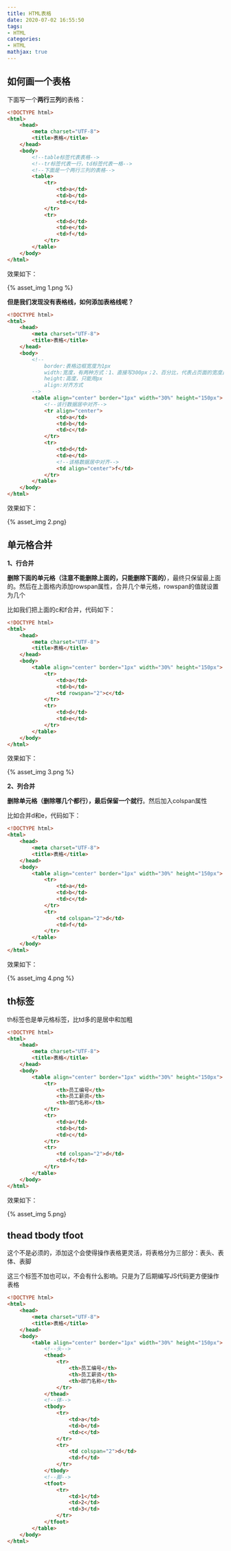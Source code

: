```yaml
---
title: HTML表格
date: 2020-07-02 16:55:50
tags:
- HTML
categories:
- HTML
mathjax: true
---
```


## 如何画一个表格

下面写一个**两行三列**的表格：

```html
<!DOCTYPE html>
<html>
	<head>
		<meta charset="UTF-8">
		<title>表格</title>
	</head>
	<body>
		<!--table标签代表表格-->
		<!--tr标签代表一行，td标签代表一格-->
		<!--下面是一个两行三列的表格-->
		<table>
			<tr>
				<td>a</td>
				<td>b</td>
				<td>c</td>
			</tr>
			<tr>
				<td>d</td>
				<td>e</td>
				<td>f</td>
			</tr>
		</table>
	</body>
</html>
```

效果如下：

{% asset_img 1.png %}



**但是我们发现没有表格线，如何添加表格线呢？**

```html
<!DOCTYPE html>
<html>
	<head>
		<meta charset="UTF-8">
		<title>表格</title>
	</head>
	<body>
		<!--
			border:表格边框宽度为1px
			width:宽度，有两种方式：1、直接写300px；2、百分比，代表占页面的宽度比
			height:高度，只能用px
			align:对齐方式
		-->
		<table align="center" border="1px" width="30%" height="150px">
            <!--该行数据居中对齐-->
			<tr align="center">
				<td>a</td>
				<td>b</td>
				<td>c</td>
			</tr>
			<tr>
				<td>d</td>
				<td>e</td>
                <!--该格数据居中对齐-->
				<td align="center">f</td>
			</tr>
		</table>
	</body>
</html>
```

效果如下：

{% asset_img 2.png}



## 单元格合并

**1、行合并**

**删除下面的单元格（注意不能删除上面的，只能删除下面的）**，最终只保留最上面的。然后在上面格内添加rowspan属性，合并几个单元格，rowspan的值就设置为几个

比如我们把上面的c和f合并，代码如下：

```html
<!DOCTYPE html>
<html>
    <head>
        <meta charset="UTF-8">
        <title>表格</title>
    </head>
    <body>
        <table align="center" border="1px" width="30%" height="150px">
            <tr>
                <td>a</td>
                <td>b</td>
                <td rowspan="2">c</td>
            </tr>
            <tr>
                <td>d</td>
                <td>e</td>
            </tr>
        </table>
    </body>
</html>
```

效果如下：

{% asset_img 3.png %}



**2、列合并**

**删除单元格（删除哪几个都行），最后保留一个就行**。然后加入colspan属性

比如合并d和e，代码如下：

```html
<!DOCTYPE html>
<html>
    <head>
        <meta charset="UTF-8">
        <title>表格</title>
    </head>
    <body>
        <table align="center" border="1px" width="30%" height="150px">
            <tr>
                <td>a</td>
                <td>b</td>
                <td>c</td>
            </tr>
            <tr>
                <td colspan="2">d</td>
                <td>f</td>
            </tr>
        </table>
    </body>
</html>
```

效果如下：

{% asset_img 4.png %}



## th标签

th标签也是单元格标签，比td多的是居中和加粗

```html
<!DOCTYPE html>
<html>
    <head>
        <meta charset="UTF-8">
        <title>表格</title>
    </head>
    <body>
        <table align="center" border="1px" width="30%" height="150px">
            <tr>
                <th>员工编号</th>
                <th>员工薪资</th>
                <th>部门名称</th>
            </tr>
            <tr>
                <td>a</td>
                <td>b</td>
                <td>c</td>
            </tr>
            <tr>
                <td colspan="2">d</td>
                <td>f</td>
            </tr>
        </table>
    </body>
</html>
```

效果如下：

{% asset_img 5.png}



## thead tbody tfoot

这个不是必须的，添加这个会使得操作表格更灵活，将表格分为三部分：表头、表体、表脚

这三个标签不加也可以，不会有什么影响。只是为了后期编写JS代码更方便操作表格

```html
<!DOCTYPE html>
<html>
    <head>
        <meta charset="UTF-8">
        <title>表格</title>
    </head>
    <body>
        <table align="center" border="1px" width="30%" height="150px">
            <!--头-->
            <thead>
                <tr>
                    <th>员工编号</th>
                    <th>员工薪资</th>
                    <th>部门名称</th>
                </tr>
            </thead>
            <!--体-->
            <tbody>
                <tr>
                    <td>a</td>
                    <td>b</td>
                    <td>c</td>
                </tr>
                <tr>
                    <td colspan="2">d</td>
                    <td>f</td>
                </tr>
            </tbody>
            <!--脚-->
            <tfoot>
                <tr>
                    <td>1</td>
                    <td>2</td>
                    <td>3</td>
                </tr>
            </tfoot>
        </table>
    </body>
</html>
```

